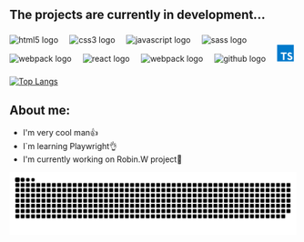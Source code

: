 
<h2 align="left">The projects are currently in development...</h2>

###


###

<div align="left" >
    <img src="https://cdn.jsdelivr.net/gh/devicons/devicon/icons/html5/html5-original.svg" height="30" alt="html5 logo"  />
  <img width="12" />
  <img src="https://cdn.jsdelivr.net/gh/devicons/devicon/icons/css3/css3-original.svg" height="30" alt="css3 logo"  />
  <img width="12" />
  <img src="https://cdn.jsdelivr.net/gh/devicons/devicon/icons/javascript/javascript-original.svg" height="30" alt="javascript logo"  />
  <img width="12" />
    <img src="https://cdn.jsdelivr.net/gh/devicons/devicon/icons/sass/sass-original.svg" height="30" alt="sass logo"  />
  <img width="12" />
    
   <img src="https://cdn.jsdelivr.net/gh/devicons/devicon/icons/tailwindcss/tailwindcss-original.svg" height="30" alt="webpack logo"  />
  <img width="12" />
  <img src="https://cdn.jsdelivr.net/gh/devicons/devicon/icons/react/react-original.svg" height="30" alt="react logo"  />
  <img width="12" />
  <img src="https://cdn.jsdelivr.net/gh/devicons/devicon/icons/webpack/webpack-original.svg" height="30" alt="webpack logo"  />
  <img width="12" />
    <img src="https://cdn.jsdelivr.net/gh/devicons/devicon/icons/git/git-original.svg" height="30" alt="github  logo"  />
    <img width="12" />
    <img src='https://github.com/devicons/devicon/blob/v2.16.0/icons/typescript/typescript-original.svg' height='30' alt='ts logo'/>
</div>

<div align='left'>

###
    
[![Top Langs](https://github-readme-stats.vercel.app/api/top-langs/?username=KlykovEvgeniy)](https://github.com/KlykovEvgeniy/github-readme-stats)
    
</div>



###

<h2 align='left'>About me:</h2>
<ul align='left'>
  <li>I'm very cool man👍</li>
  <li>I`m learning Playwright👌</li>
  <li>I'm currently working on Robin.W project👀</li>
</ul>

 <picture>
  <source media="(prefers-color-scheme: dark)" srcset="https://raw.githubusercontent.com/KlykovEvgeniy/KlykovEvgeniy/output/github-snake-dark.svg" />
  <source media="(prefers-color-scheme: light)" srcset="https://raw.githubusercontent.com/KlykovEvgeniy/KlykovEvgeniy/output/github-snake.svg" />
  <img alt="github-snake" src="https://raw.githubusercontent.com/KlykovEvgeniy/KlykovEvgeniy/output/github-snake.svg" />
</picture>


###

